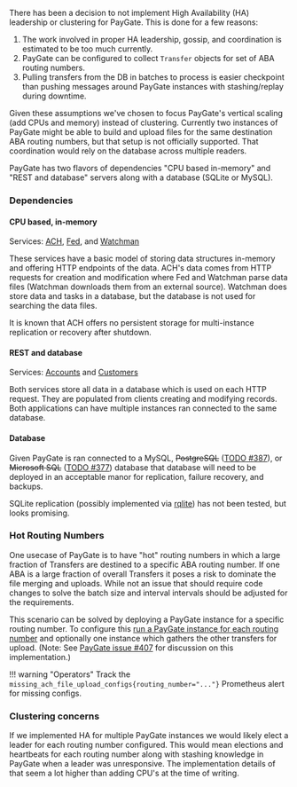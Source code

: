 There has been a decision to not implement High Availability (HA) leadership or clustering for PayGate. This is done for a few reasons:

1. The work involved in proper HA leadership, gossip, and coordination is estimated to be too much currently.
1. PayGate can be configured to collect `Transfer` objects for set of ABA routing numbers.
1. Pulling transfers from the DB in batches to process is easier checkpoint than pushing messages around PayGate instances with stashing/replay during downtime.

Given these assumptions we've chosen to focus PayGate's vertical scaling (add CPUs and memory) instead of clustering. Currently two instances of PayGate might be able to build and upload files for the same destination ABA routing numbers, but that setup is not officially supported. That coordination would rely on the database across multiple readers.

PayGate has two flavors of dependencies "CPU based in-memory" and "REST and database" servers along with a database (SQLite or MySQL).

### Dependencies

#### CPU based, in-memory

Services: [ACH](http://github.com/moov-io/ach), [Fed](http://github.com/moov-io/fed), and [Watchman](http://github.com/moov-io/watchman)

These services have a basic model of storing data structures in-memory and offering HTTP endpoints of the data. ACH's data comes from HTTP requests for creation and modification where Fed and Watchman parse data files (Watchman downloads them from an external source). Watchman does store data and tasks in a database, but the database is not used for searching the data files.

It is known that ACH offers no persistent storage for multi-instance replication or recovery after shutdown.

#### REST and database

Services: [Accounts](http://github.com/moov-io/accounts) and [Customers](http://github.com/moov-io/customers)

Both services store all data in a database which is used on each HTTP request. They are populated from clients creating and modifying records. Both applications can have multiple instances ran connected to the same database.

#### Database

Given PayGate is ran connected to a MySQL, <s>PostgreSQL</s> ([TODO #387](https://github.com/moov-io/paygate/issues/387)), or <s>Microsoft SQL</s> ([TODO #377](https://github.com/moov-io/paygate/issues/377)) database that database will need to be deployed in an acceptable manor for replication, failure recovery, and backups.

SQLite replication (possibly implemented via [rqlite](https://github.com/rqlite/rqlite)) has not been tested, but looks promising.

### Hot Routing Numbers

One usecase of PayGate is to have "hot" routing numbers in which a large fraction of Transfers are destined to a specific ABA routing number. If one ABA is a large fraction of overall Transfers it poses a risk to dominate the file merging and uploads. While not an issue that should require code changes to solve the batch size and interval intervals should be adjusted for the requirements.

This scenario can be solved by deploying a PayGate instance for a specific routing number. To configure this [run a PayGate instance for each routing number](https://docs.moov.io/paygate/ach/#uploads-of-merged-ach-files) and optionally one instance which gathers the other transfers for upload. (Note: See [PayGate issue #407](https://github.com/moov-io/paygate/issues/407) for discussion on this implementation.)

!!! warning "Operators"
    Track the `missing_ach_file_upload_configs{routing_number="..."}` Prometheus alert for missing configs.

### Clustering concerns

If we implemented HA for multiple PayGate instances we would likely elect a leader for each routing number configured. This would mean elections and heartbeats for each routing number along with stashing knowledge in PayGate when a leader was unresponsive. The implementation details of that seem a lot higher than adding CPU's at the time of writing.
